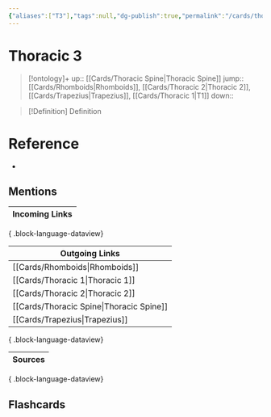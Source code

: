 ```yaml
---
{"aliases":["T3"],"tags":null,"dg-publish":true,"permalink":"/cards/thoracic-3/","dgPassFrontmatter":true}
---
```


# Thoracic 3

> [!ontology]+
> up:: [[Cards/Thoracic Spine\|Thoracic Spine]]
> jump:: [[Cards/Rhomboids\|Rhomboids]], [[Cards/Thoracic 2\|Thoracic 2]], [[Cards/Trapezius\|Trapezius]], [[Cards/Thoracic 1\|T1]]
> down:: 

> [!Definition] Definition
> 

# Reference
- 

## Mentions
| Incoming Links |
| -------------- |

{ .block-language-dataview}

| Outgoing Links                              |
| ------------------------------------------- |
| [[Cards/Rhomboids\|Rhomboids]]           |
| [[Cards/Thoracic 1\|Thoracic 1]]         |
| [[Cards/Thoracic 2\|Thoracic 2]]         |
| [[Cards/Thoracic Spine\|Thoracic Spine]] |
| [[Cards/Trapezius\|Trapezius]]           |

{ .block-language-dataview}

| Sources |
| ------- |

{ .block-language-dataview}

## Flashcards 
